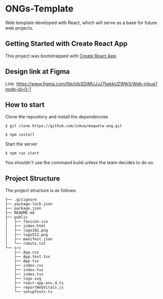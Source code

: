 # ONGs-Template

Web template developed with React, which will serve as a base for future web projects.

## Getting Started with Create React App

This project was bootstrapped with [Create React App](https://github.com/facebook/create-react-app).

## Design link at Figma

Link: https://www.figma.com/file/idsSDiMUJJJ7IwkkUZWtk5/Web-inkua?node-id=0-1

## How to start  

Clone the repository and install the dependencies
```
$ git clone https://github.com/inkua/maqueta-ong.git

$ npm install
```
Start the server
```
$ npm run start
```
You shouldn't use the command build unless the team decides to do so.
## Project Structure

The project structure is as follows:

```
├── .gitignore
├── package-lock.json
├── package.json
├── README.md
├── public
│   ├── favicon.ico
│   ├── index.html
│   ├── logo192.png
│   ├── logo512.png
│   ├── manifest.json
│   └── robots.txt
└── src
    ├── App.css
    ├── App.test.tsx
    ├── App.tsx
    ├── index.css
    ├── index.tsx
    ├── index.tsx
    ├── logo.svg
    ├── react-app-env.d.ts
    ├── reportWebVitals.js
    └── setupTests.ts
```
